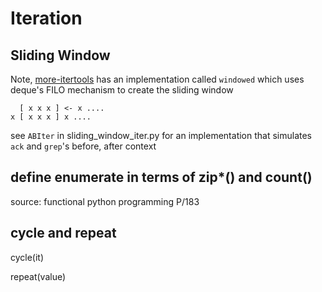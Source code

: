 # Iteration

## Sliding Window

Note, [more-itertools](https://github.com/more-itertools/more-itertools)
has an implementation called `windowed` which uses deque's FILO mechanism
to create the sliding window

```text
  [ x x x ] <- x ....
x [ x x x ] x ....
```

see `ABIter` in sliding_window_iter.py for an implementation that
simulates `ack` and `grep`'s before, after context

## define enumerate in terms of zip\*() and count()

source: functional python programming P/183

## cycle and repeat

cycle(it)

repeat(value)
